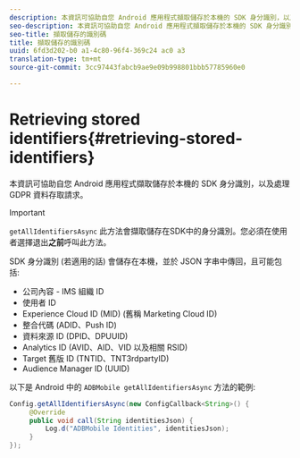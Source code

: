 ```yaml
---
description: 本資訊可協助自您 Android 應用程式擷取儲存於本機的 SDK 身分識別，以及處理 GDPR 資料存取請求。
seo-description: 本資訊可協助自您 Android 應用程式擷取儲存於本機的 SDK 身分識別，以及處理 GDPR 資料存取請求。
seo-title: 擷取儲存的識別碼
title: 擷取儲存的識別碼
uuid: 6fd3d202-b0 a1-4c80-96f4-369c24 ac0 a3
translation-type: tm+mt
source-git-commit: 3cc97443fabcb9ae9e09b998801bbb57785960e0

---
```



# Retrieving stored identifiers{#retrieving-stored-identifiers}

本資訊可協助自您 Android 應用程式擷取儲存於本機的 SDK 身分識別，以及處理 GDPR 資料存取請求。

>[!IMPORTANT]
>
>`getAllIdentifiersAsync` 此方法會擷取儲存在SDK中的身分識別。您必須在使用者選擇退出&#x200B;**之前**&#x200B;呼叫此方法。

SDK 身分識別 (若適用的話) 會儲存在本機，並於 JSON 字串中傳回，且可能包括:

* 公司內容 - IMS 組織 ID
* 使用者 ID
* Experience Cloud ID (MID) (舊稱 Marketing Cloud ID)
* 整合代碼 (ADID、Push ID)
* 資料來源 ID (DPID、DPUUID)
* Analytics ID (AVID、AID、VID 以及相關 RSID)
* Target 舊版 ID (TNTID、TNT3rdpartyID)
* Audience Manager ID (UUID)

以下是 Android 中的 `ADBMobile getAllIdentifiersAsync` 方法的範例:

```java
Config.getAllIdentifiersAsync(new ConfigCallback<String>() { 
     @Override 
     public void call(String identitiesJson) {                 
         Log.d("ADBMobile Identities", identitiesJson); 
     } 
});
```
